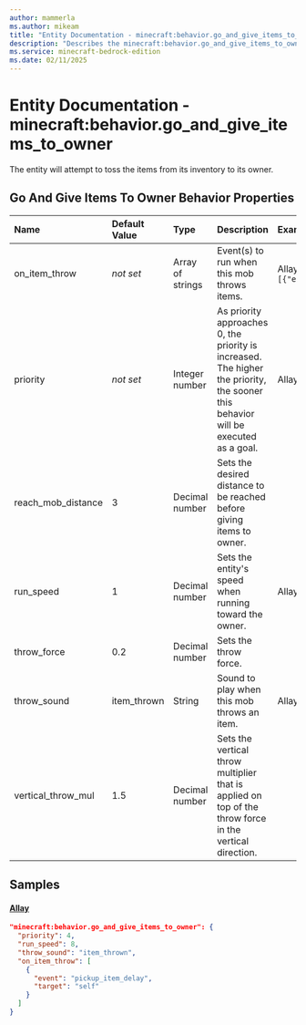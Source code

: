 ```yaml
---
author: mammerla
ms.author: mikeam
title: "Entity Documentation - minecraft:behavior.go_and_give_items_to_owner"
description: "Describes the minecraft:behavior.go_and_give_items_to_owner ai behavior component"
ms.service: minecraft-bedrock-edition
ms.date: 02/11/2025 
---
```


# Entity Documentation - minecraft:behavior.go_and_give_items_to_owner

The entity will attempt to toss the items from its inventory to its owner.


## Go And Give Items To Owner Behavior Properties

|Name       |Default Value |Type |Description |Example Values |
|:----------|:-------------|:----|:-----------|:------------- |
| on_item_throw | *not set* | Array of strings | Event(s) to run when this mob throws items. | Allay: `[{"event":"pickup_item_delay","target":"self"}]` | 
| priority | *not set* | Integer number | As priority approaches 0, the priority is increased. The higher the priority, the sooner this behavior will be executed as a goal. | Allay: `4` | 
| reach_mob_distance | 3 | Decimal number | Sets the desired distance to be reached before giving items to owner. |  | 
| run_speed | 1 | Decimal number | Sets the entity's speed when running toward the owner. | Allay: `8` | 
| throw_force | 0.2 | Decimal number | Sets the throw force. |  | 
| throw_sound | item_thrown | String | Sound to play when this mob throws an item. | Allay: `"item_thrown"` | 
| vertical_throw_mul | 1.5 | Decimal number | Sets the vertical throw multiplier that is applied on top of the throw force in the vertical direction. |  | 

## Samples

#### [Allay](https://github.com/Mojang/bedrock-samples/tree/preview/behavior_pack/entities/allay.json)


```json
"minecraft:behavior.go_and_give_items_to_owner": {
  "priority": 4,
  "run_speed": 8,
  "throw_sound": "item_thrown",
  "on_item_throw": [
    {
      "event": "pickup_item_delay",
      "target": "self"
    }
  ]
}
```
